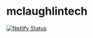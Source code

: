 # mclaughlintech
[![Netlify Status](https://api.netlify.com/api/v1/badges/78c899e0-07fa-40aa-831a-241a88825fd9/deploy-status)](https://app.netlify.com/sites/youthful-swirles-f880de/deploys)
